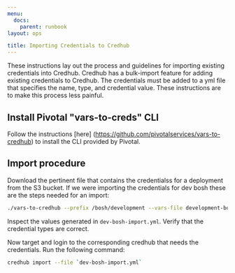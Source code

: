 ```yaml
---
menu:
  docs:
    parent: runbook
layout: ops

title: Importing Credentials to Credhub
---
```


These instructions lay out the process and guidelines for importing existing credentials into Credhub.  Credhub has a bulk-import feature for adding existing credentials to Credhub.  The credentials must be added to a yml file that specifies the name, type, and credential value.  These instructions are to make this process less painful.

## Install Pivotal "vars-to-creds" CLI
Follow the instructions [here] (https://github.com/pivotalservices/vars-to-credhub) to install the CLI provided by Pivotal.  

## Import procedure
Download the pertinent file that contains the credentialss for a deployment from the S3 bucket.  If we were importing the credentials for dev bosh these are the steps needed for an import:

```sh
./vars-to-credhub --prefix /bosh/development --vars-file development-bosh.yml > dev-bosh-import.yml
```
Inspect the values generated in `dev-bosh-import.yml`.  Verify that the credential types are correct.

Now target and login to the corresponding credhub that needs the credentials.  Run the following command:

```sh
credhub import --file `dev-bosh-import.yml`
```
